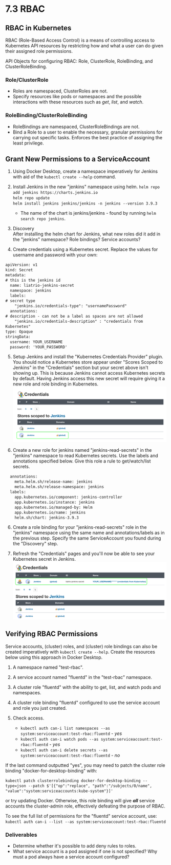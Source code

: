 # 7.3 RBAC

## RBAC in Kubernetes
RBAC (Role-Based Access Control) is a means of controlling access to Kubernetes API resources by restricting how and what a user can do given their assigned role permissions.

API Objects for configuring RBAC: Role, ClusterRole, RoleBinding, and ClusterRoleBinding.

### Role/ClusterRole
- Roles are namespaced, ClusterRoles are not.
- Specify resources like pods or namespaces and the possible interactions with these resources such as *get*, *list*, and *watch*.

### RoleBinding/ClusterRoleBinding
- RoleBindings are namespaced, ClusterRoleBindings are not.
- Bind a Role to a user to enable the necessary, granular permissions for carrying out specific tasks. Enforces the best practice of assigning the least privilege.

## Grant New Permissions to a ServiceAccount

1. Using Docker Desktop, create a namespace imperatively for Jenkins with aid of the `kubectl create --help` command.

2. Install Jenkins in the new "jenkins" namespace using helm.
`helm repo add jenkins https://charts.jenkins.io`<br>
`helm repo update`<br>
`helm install jenkins jenkins/jenkins -n jenkins --version 3.9.3`
   - The name of the chart is jenkins/jenkins - found by running `helm search repo jenkins`.

3. Discovery<br>
After installing the helm chart for Jenkins, what new roles did it add in the "jenkins" namespace? Role bindings? Service accounts?

4. Create credentials using a Kubernetes secret. Replace the values for username and password with your own:
```
apiVersion: v1
kind: Secret
metadata:
# this is the jenkins id
  name: liatrio-jenkins-secret
  namespace: jenkins
  labels:
# secret type
    "jenkins.io/credentials-type": "usernamePassword"
  annotations:
# description - can not be a label as spaces are not allowed
    "jenkins.io/credentials-description" : "credentials from Kubernetes"
type: Opaque
stringData:
  username: YOUR_USERNAME
  password: 'YOUR_PASSWORD'
```

5. Setup Jenkins and install the "Kubernetes Credentials Provider" plugin. You should notice a Kubernetes store appear under "Scores Scoped to Jenkins" in the "Credentials" section but your secret above isn't showing up. This is because Jenkins cannot access Kubernetes secrets by default. Having Jenkins access this new secret will require giving it a new role and role binding in Kubernetes.
![](img7/before-secrets-rbac.svg ':class=img-center')

5. Create a new role for jenkins named "jenkins-read-secrets" in the "jenkins" namespace to read Kubernetes secrets. Use the labels and annotations specified below. Give this role a rule to get/watch/list secrets.
```
  annotations:
    meta.helm.sh/release-name: jenkins
    meta.helm.sh/release-namespace: jenkins
  labels:
    app.kubernetes.io/component: jenkins-controller
    app.kubernetes.io/instance: jenkins
    app.kubernetes.io/managed-by: Helm
    app.kubernetes.io/name: jenkins
    helm.sh/chart: jenkins-3.9.3
```

6. Create a role binding for your "jenkins-read-secrets" role in the "jenkins" namespace using the same name and annotations/labels as in the previous step. Specify the same ServiceAccount you found during the "Discovery" step.

7. Refresh the "Credentials" pages and you'll now be able to see your Kubernetes secret in Jenkins.
![](img7/after-secrets-rbac.svg ':class=img-center')

## Verifying RBAC Permissions
Service accounts, (cluster) roles, and (cluster) role bindings can also be created imperatively with `kubectl create --help`. Create the resources below using this approach in Docker Desktop.

1. A namespace named "test-rbac".

2. A service account named "fluentd" in the "test-rbac" namespace.

3. A cluster role "fluentd" with the ability to get, list, and watch pods and namespaces.

4. A cluster role binding "fluentd" configured to use the service account and role you just created.

5. Check access.
    - `kubectl auth can-i list namespaces --as system:serviceaccount:test-rbac:fluentd` - *yes*
    - `kubectl auth can-i watch pods --as system:serviceaccount:test-rbac:fluentd` - *yes*
    - `kubectl auth can-i delete secrets --as system:serviceaccount:test-rbac:fluentd` - *no*

If the last command outputted "yes", you may need to patch the cluster role binding "docker-for-desktop-binding" with:<br> 
```
kubectl patch clusterrolebinding docker-for-desktop-binding --type=json --patch $'[{"op":"replace", "path":"/subjects/0/name", "value":"system:serviceaccounts:kube-system"}]'
```
or try updating Docker. Otherwise, this role binding will give __*all*__ service accounts the cluster-admin role, effectively defeating the purpose of RBAC.

To see the full list of permissions for the "fluentd" service account, use: `kubectl auth can-i --list --as system:serviceaccount:test-rbac:fluentd`

### Deliverables
- Determine whether it's possible to add deny rules to roles.
- What service account is a pod assigned if one is not specified? Why must a pod always have a service account configured?
